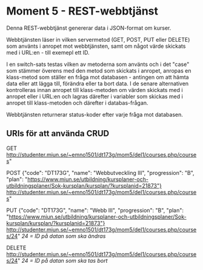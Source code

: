 # Moment 5 - REST-webbtjänst

Denna REST-webbtjänst genererar data i JSON-format om kurser.

Webbtjänsten läser in vilken servermetod (GET, POST, PUT eller DELETE) som använts i anropet mot webbtjänsten, samt om något värde skickats med i URL:en - till exemepl ett ID.

I en switch-sats testas vilken av metoderna som använts och i det "case" som stämmer överens med den metod som skickats i anropet, anropas en klass-metod som ställer en fråga mot databasen - antingen om att hämta data eller att lägga till, förändra eller ta bort data. I de senare alternativen kontrolleras innan anropet till klass-metoden om värden skickats med i anropet eller i URL:en och lagras därefter i variabler som skickas med i anropet till klass-metoden och därefter i databas-frågan.

Webbtjänsten returnerar status-koder efter varje fråga mot databasen.

## URIs för att använda CRUD

GET     http://studenter.miun.se/~emno1501/dt173g/mom5/del1/courses.php/courses"

POST    {"code": "DT173G", "name": "Webbutveckling III", "progression": "B", "plan": "https://www.miun.se/utbildning/kursplaner-och-utbildningsplaner/Sok-kursplan/kursplan/?kursplanid=21873"} http://studenter.miun.se/~emno1501/dt173g/mom5/del1/courses.php/courses"

PUT    {"code": "DT173G", "name": "Webb III", "progression": "B", "plan": "https://www.miun.se/utbildning/kursplaner-och-utbildningsplaner/Sok-kursplan/kursplan/?kursplanid=21873"} http://studenter.miun.se/~emno1501/dt173g/mom5/del1/courses.php/courses/24" *24 = ID på datan som ska ändras*

DELETE  http://studenter.miun.se/~emno1501/dt173g/mom5/del1/courses.php/courses/24" *24 = ID på datan som ska tas bort*